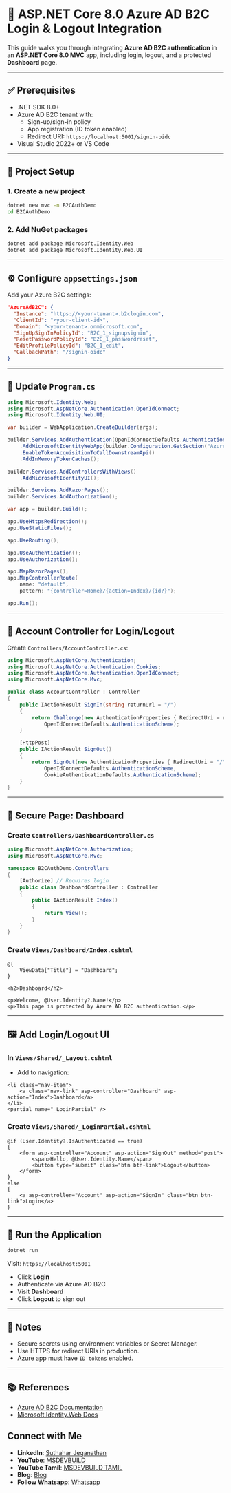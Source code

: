 
# 🔐 ASP.NET Core 8.0 Azure AD B2C Login & Logout Integration

This guide walks you through integrating **Azure AD B2C authentication** in an **ASP.NET Core 8.0 MVC** app, including login, logout, and a protected **Dashboard** page.

---

## ✅ Prerequisites

- .NET SDK 8.0+
- Azure AD B2C tenant with:
  - Sign-up/sign-in policy
  - App registration (ID token enabled)
  - Redirect URI: `https://localhost:5001/signin-oidc`
- Visual Studio 2022+ or VS Code

---

## 📁 Project Setup

### 1. Create a new project

```bash
dotnet new mvc -n B2CAuthDemo
cd B2CAuthDemo
````

### 2. Add NuGet packages

```bash
dotnet add package Microsoft.Identity.Web
dotnet add package Microsoft.Identity.Web.UI
```

---

## ⚙️ Configure `appsettings.json`

Add your Azure B2C settings:

```json
"AzureAdB2C": {
  "Instance": "https://<your-tenant>.b2clogin.com",
  "ClientId": "<your-client-id>",
  "Domain": "<your-tenant>.onmicrosoft.com",
  "SignUpSignInPolicyId": "B2C_1_signupsignin",
  "ResetPasswordPolicyId": "B2C_1_passwordreset",
  "EditProfilePolicyId": "B2C_1_edit",
  "CallbackPath": "/signin-oidc"
}
```

---

## 🧩 Update `Program.cs`

```csharp
using Microsoft.Identity.Web;
using Microsoft.AspNetCore.Authentication.OpenIdConnect;
using Microsoft.Identity.Web.UI;

var builder = WebApplication.CreateBuilder(args);

builder.Services.AddAuthentication(OpenIdConnectDefaults.AuthenticationScheme)
    .AddMicrosoftIdentityWebApp(builder.Configuration.GetSection("AzureAdB2C"))
    .EnableTokenAcquisitionToCallDownstreamApi()
    .AddInMemoryTokenCaches();

builder.Services.AddControllersWithViews()
    .AddMicrosoftIdentityUI();

builder.Services.AddRazorPages();
builder.Services.AddAuthorization();

var app = builder.Build();

app.UseHttpsRedirection();
app.UseStaticFiles();

app.UseRouting();

app.UseAuthentication();
app.UseAuthorization();

app.MapRazorPages();
app.MapControllerRoute(
    name: "default",
    pattern: "{controller=Home}/{action=Index}/{id?}");

app.Run();
```

---

## 👤 Account Controller for Login/Logout

Create `Controllers/AccountController.cs`:

```csharp
using Microsoft.AspNetCore.Authentication;
using Microsoft.AspNetCore.Authentication.Cookies;
using Microsoft.AspNetCore.Authentication.OpenIdConnect;
using Microsoft.AspNetCore.Mvc;

public class AccountController : Controller
{
    public IActionResult SignIn(string returnUrl = "/")
    {
        return Challenge(new AuthenticationProperties { RedirectUri = returnUrl },
            OpenIdConnectDefaults.AuthenticationScheme);
    }

    [HttpPost]
    public IActionResult SignOut()
    {
        return SignOut(new AuthenticationProperties { RedirectUri = "/" },
            OpenIdConnectDefaults.AuthenticationScheme,
            CookieAuthenticationDefaults.AuthenticationScheme);
    }
}
```

---

## 🔐 Secure Page: Dashboard

### Create `Controllers/DashboardController.cs`

```csharp
using Microsoft.AspNetCore.Authorization;
using Microsoft.AspNetCore.Mvc;

namespace B2CAuthDemo.Controllers
{
    [Authorize] // Requires login
    public class DashboardController : Controller
    {
        public IActionResult Index()
        {
            return View();
        }
    }
}
```

### Create `Views/Dashboard/Index.cshtml`

```razor
@{
    ViewData["Title"] = "Dashboard";
}

<h2>Dashboard</h2>

<p>Welcome, @User.Identity?.Name!</p>
<p>This page is protected by Azure AD B2C authentication.</p>
```

---

## 🖼️ Add Login/Logout UI

### In `Views/Shared/_Layout.cshtml`

* Add to navigation:

```razor
<li class="nav-item">
    <a class="nav-link" asp-controller="Dashboard" asp-action="Index">Dashboard</a>
</li>
<partial name="_LoginPartial" />
```

### Create `Views/Shared/_LoginPartial.cshtml`

```razor
@if (User.Identity?.IsAuthenticated == true)
{
    <form asp-controller="Account" asp-action="SignOut" method="post">
        <span>Hello, @User.Identity.Name</span>
        <button type="submit" class="btn btn-link">Logout</button>
    </form>
}
else
{
    <a asp-controller="Account" asp-action="SignIn" class="btn btn-link">Login</a>
}
```

---

## 🧪 Run the Application

```bash
dotnet run
```

Visit: `https://localhost:5001`

* Click **Login**
* Authenticate via Azure AD B2C
* Visit **Dashboard**
* Click **Logout** to sign out

---

## 📌 Notes

* Secure secrets using environment variables or Secret Manager.
* Use HTTPS for redirect URIs in production.
* Azure app must have `ID tokens` enabled.

---

## 📚 References

* [Azure AD B2C Documentation](https://learn.microsoft.com/en-us/azure/active-directory-b2c/)
* [Microsoft.Identity.Web Docs](https://github.com/AzureAD/microsoft-identity-web)

 ## Connect with Me
- **LinkedIn**: [Suthahar Jeganathan](https://www.linkedin.com/in/jssuthahar/)
- **YouTube**: [MSDEVBUILD](https://www.youtube.com/@MSDEVBUILD)
- **YouTube Tamil**: [MSDEVBUILD TAMIL](https://www.youtube.com/@MSDEVBUILDTamil)
- **Blog**: [Blog](https://www.msdevbuild.com/)
- **Follow Whatsapp**: [Whatsapp](https://www.whatsapp.com/channel/0029Va5j2rHEFeXcTlUhQB0J)
